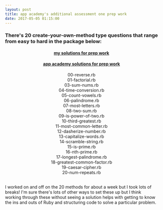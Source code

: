 ```yaml
---
layout: post
title: app academy's additional assessment one prep work 
date: 2017-05-05 01:15:00
---
```


<h3>There's 20 create-your-own-method type questions that range from easy to hard in the package below: </h3>

<center>

<p><a href="https://github.com/aahmad94/app_academy_prep_work"><h4>my solutions for prep work</h4></a></p>
<p><a href="https://github.com/aahmad94/app_academy_prep_work_solutions"><h4>app academy solutions for prep work</h4></a></p>
 

00-reverse.rb<br>
01-factorial.rb<br>
03-sum-nums.rb<br>
04-time-conversion.rb<br>
05-count-vowels.rb<br>
06-palindrome.rb<br>
07-most-letters.rb<br>
08-two-sum.rb<br>
09-is-power-of-two.rb<br>
10-third-greatest.rb<br>
11-most-common-letter.rb<br>
12-dasherize-number.rb<br>
13-capitalize-words.rb<br>
14-scramble-string.rb<br>
15-is-prime.rb<br>
16-nth-prime.rb<br>
17-longest-palindrome.rb<br>
18-greatest-common-factor.rb<br>
19-caesar-cipher.rb<br>
20-num-repeats.rb

</center>

<br>I worked on and off on the 20 methods for about a week but I took lots of breaks! I'm sure there's lots of other ways to set these up but I think working through these without seeing a solution helps with getting to know the ins and outs of Ruby and structuring code to solve a particular problem.
